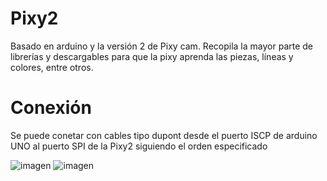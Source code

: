 # Pixy2
Basado en arduino y la versión 2 de Pixy cam.
Recopila la mayor parte de librerías y descargables para que la pixy aprenda las piezas, líneas y colores, entre otros.


# Conexión
Se puede conetar con cables tipo dupont desde el puerto ISCP de arduino UNO al puerto SPI de la Pixy2 siguiendo el orden especificado

![imagen](https://user-images.githubusercontent.com/64658804/213935594-8d98e04c-bcd9-4432-96d0-863c768d0a26.png)
![imagen](https://user-images.githubusercontent.com/64658804/213935638-3eab0b8b-f823-43c5-a392-1d4b715552cc.png)
